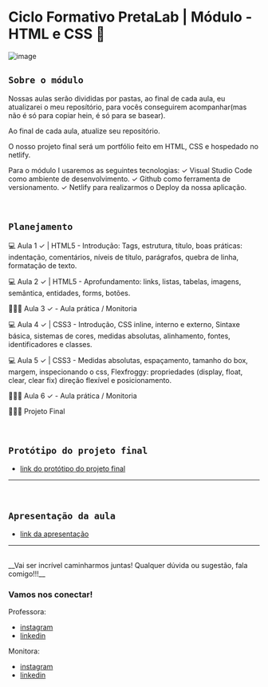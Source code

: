 # Ciclo Formativo PretaLab | Módulo - HTML e CSS 🚀

![image](https://media.giphy.com/media/968taxwNaAXqZASdcn/giphy.gif)

## `Sobre o módulo` 
Nossas aulas serão divididas por pastas, ao final de cada aula, eu atualizarei o meu reposítório, para vocês conseguirem acompanhar(mas não é só para copiar hein, é só para se basear).

Ao final de cada aula, atualize seu repositório.

O nosso projeto final será um portfólio feito em HTML, CSS e hospedado no netlify.

Para o módulo I usaremos as seguintes tecnologias:
✓		Visual Studio Code como ambiente de desenvolvimento.
✓		Github como ferramenta de versionamento.
✓		Netlify para realizarmos o Deploy da nossa aplicação.

<br>

## `Planejamento`

💻 Aula 1 ✓ | HTML5 -	Introdução: Tags, estrutura, título, boas práticas: indentação, comentários, níveis de título, parágrafos, quebra de linha, formatação de texto.

💻 Aula 2 ✓ | HTML5 -	Aprofundamento: links, listas, tabelas, imagens, semântica, entidades, forms, botões.

👩🏾‍💻 Aula 3 ✓ -	Aula prática / Monitoria

💻 Aula 4 ✓ | CSS3 - Introdução, CSS inline, interno e externo, Sintaxe básica, sistemas de cores, medidas absolutas, alinhamento, fontes, identificadores e classes.

💻 Aula 5 ✓ | CSS3 - Medidas absolutas, espaçamento, tamanho do box, margem, inspecionando o css, Flexfroggy: propriedades (display, float, clear, clear fix) direção flexível e posicionamento.

👩🏾‍💻 Aula 6 ✓ -	Aula prática / Monitoria

👩🏾‍💻 Projeto Final

<br>

## `Protótipo do projeto final`

- [link do protótipo do projeto final](https://www.figma.com/file/dykEV9jRKyK7K83CQ74zfP/Portfolio-Ciclo-Formativo-II---M%C3%B3dulo-I?type=design&node-id=0-1&mode=design&t=jixijIZZHsoLTuVA-0)

---

<br>

## `Apresentação da aula`

- [link da apresentação](#)

--- 
<br>
__Vai ser incrível caminharmos juntas! Qualquer dúvida ou sugestão, fala comigo!!!__
<br>

### Vamos nos conectar!

Professora:

- [instagram](https://www.instagram.com/amanda.gregorio5)
- [linkedin](https://www.linkedin.com/in/amanda-gregorio4/)

Monitora:

- [instagram](#)
- [linkedin](#)

